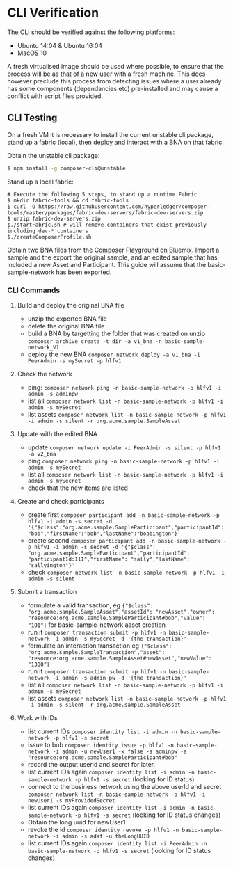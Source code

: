 # CLI Verification
The CLI should be verified against the following platforms:
 - Ubuntu 14:04 & Ubuntu 16:04
 - MacOS 10

A fresh virtualised image should be used where possible, to ensure that the process will be as that of a new user with a fresh machine. This does however preclude this process from detecting issues where a user already has some components (dependancies etc) pre-installed and may cause a conflict with script files provided.

## CLI Testing

On a fresh VM it is necessary to install the current unstable cli package, stand up a fabric (local), then deploy and interact with a BNA on that fabric.

Obtain the unstable cli package:
```bash
$ npm install -g composer-cli@unstable
```

Stand up a local fabric:
```
# Execute the following 5 steps, to stand up a runtime Fabric 
$ mkdir fabric-tools && cd fabric-tools
$ curl -O https://raw.githubusercontent.com/hyperledger/composer-tools/master/packages/fabric-dev-servers/fabric-dev-servers.zip
$ unzip fabric-dev-servers.zip
$./startFabric.sh # will remove containers that exist previously including dev-* containers
$./createComposerProfile.sh
```

Obtain two BNA files from the [Composer Playground on Bluemix](http://composer-playground-unstable.mybluemix.net/). Import a sample and the export the original sample, and an edited sample that has included a new Asset and Participant. This guide will assume that the basic-sample-network has been exported.

### CLI Commands

1) Build and deploy the original BNA file
    - unzip the exported BNA file
    - delete the original BNA file
    - build a BNA by targetting the folder that was created on unzip ``` composer archive create -t dir -a v1_bna -n basic-sample-network_V1 ```
    - deploy the new BNA ``` composer network deploy -a v1_bna -i PeerAdmin -s mySecret -p hlfv1 ```

2) Check the network
    - ping: ``` composer network ping -n basic-sample-network -p hlfv1 -i admin -s adminpw ```
    - list all ``` composer network list -n basic-sample-network -p hlfv1 -i admin -s mySecret ```
    - list assets ``` composer network list -n basic-sample-network -p hlfv1 -i admin -s silent -r org.acme.sample.SampleAsset ```

3) Update with the edited BNA
    - update ``` composer network update -i PeerAdmin -s silent -p hlfv1 -a v2_bna ```
    - ping ``` composer network ping -n basic-sample-network -p hlfv1 -i admin -s mySecret ```
    - list all ``` composer network list -n basic-sample-network -p hlfv1 -i admin -s mySecret ```
    - check that the new items are listed

4) Create and check participants
    - create first ``` composer participant add -n basic-sample-network -p hlfv1 -i admin -s secret -d '{"$class":"org.acme.sample.SampleParticipant","participantId":"bob","firstName":"bob","lastName":"bobbington"}' ```
    - create second ``` composer participant add -n basic-sample-network -p hlfv1 -i admin -s secret -d '{"$class": "org.acme.sample.SampleParticipant","participantId": "participantId:111","firstName": "sally","lastName": "sallyington"}' ```
    - check ``` composer network list -n basic-sample-network -p hlfv1 -i admin -s silent ```

5) Submit a transaction
    - formulate a valid transaction, eg ``` {"$class": "org.acme.sample.SampleAsset","assetId": "newAsset","owner": "resource:org.acme.sample.SampleParticipant#bob","value": "101"} ``` for basic-sample-network asset creation
    - run it ``` composer transaction submit -p hlfv1 -n basic-sample-network -i admin -s mySecret -d '{the transaction}' ```
    - formulate an interaction transaction eg ``` {"$class": "org.acme.sample.SampleTransaction","asset": "resource:org.acme.sample.SampleAsset#newAsset","newValue": "1300"} ```
    - run it ``` composer transaction submit -p hlfv1 -n basic-sample-network -i admin -s admin pw -d '{the transaction}' ```
    - list all ``` composer network list -n basic-sample-network -p hlfv1 -i admin -s mySecret ```
    - list assets ``` composer network list -n basic-sample-network -p hlfv1 -i admin -s silent -r org.acme.sample.SampleAsset ```

6) Work with IDs
    - list current IDs ``` composer identity list -i admin -n basic-sample-network -p hlfv1 -s secret ```
    - issue to bob ``` composer identity issue -p hlfv1 -n basic-sample-network -i admin -u newUser1 -x false -s adminpw -a "resource:org.acme.sample.SampleParticipant#bob" ```
    - record the output userid and secret for later. 
    - list current IDs again ``` composer identity list -i admin -n basic-sample-network -p hlfv1 -s secret ``` (looking for ID status)
    - connect to the business network using the above userId and secret ``` composer network list -n basic-sample-network -p hlfv1 -i newUser1 -s myProvidedSecret ```
    - list current IDs again ``` composer identity list -i admin -n basic-sample-network -p hlfv1 -s secret ``` (looking for ID status changes)
    - Obtain the long uuid for newUser1
    - revoke the id ``` composer identity revoke -p hlfv1 -n basic-sample-network -i admin -s adsf -u theLongUUID ```
    - list current IDs again ``` composer identity list -i PeerAdmin -n basic-sample-network -p hlfv1 -s secret ``` (looking for ID status changes)


